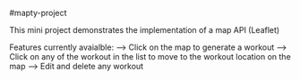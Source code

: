 #mapty-project

This mini project demonstrates the implementation of a map API (Leaflet)

Features currently avaialble:
--> Click on the map to generate a workout
--> Click on any of the workout in the list to move to the workout location on the map
--> Edit and delete any workout
